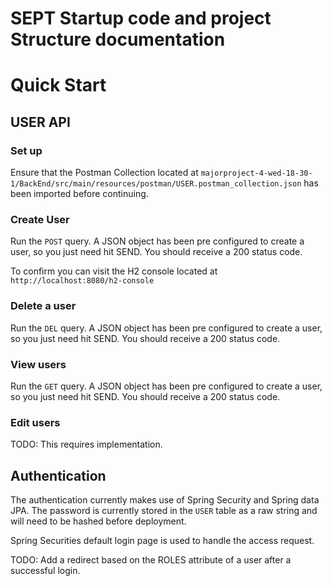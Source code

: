 # SEPT Startup code and  project Structure documentation 

# Quick Start

## USER API

### Set up

Ensure that the Postman Collection located at `majorproject-4-wed-18-30-1/BackEnd/src/main/resources/postman/USER.postman_collection.json`
has been imported before continuing.

### Create User

Run the `POST` query. A JSON object has been pre configured to create a user, so you just need hit SEND. You should receive a 200 status code.
  
  To confirm you can visit the H2 console located at `http://localhost:8080/h2-console`

### Delete a user

Run the `DEL` query. A JSON object has been pre configured to create a user, so you just need hit SEND. You should receive a 200 status code.


### View users

Run the `GET` query. A JSON object has been pre configured to create a user, so you just need hit SEND. You should receive a 200 status code.

### Edit users

TODO: This requires implementation.

## Authentication

The authentication currently makes use of Spring Security and Spring data JPA.
The password is currently stored in the `USER` table as a raw string and will need to be hashed before deployment.

Spring Securities default login page is used to handle the access request.

TODO: Add a redirect based on the ROLES attribute of a user after a successful login.